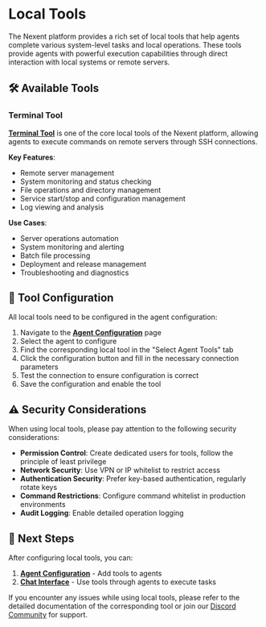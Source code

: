 # Local Tools

The Nexent platform provides a rich set of local tools that help agents complete various system-level tasks and local operations. These tools provide agents with powerful execution capabilities through direct interaction with local systems or remote servers.

## 🛠️ Available Tools

### Terminal Tool

**[Terminal Tool](./terminal-tool)** is one of the core local tools of the Nexent platform, allowing agents to execute commands on remote servers through SSH connections.

**Key Features**:
- Remote server management
- System monitoring and status checking
- File operations and directory management
- Service start/stop and configuration management
- Log viewing and analysis

**Use Cases**:
- Server operations automation
- System monitoring and alerting
- Batch file processing
- Deployment and release management
- Troubleshooting and diagnostics

## 🔧 Tool Configuration

All local tools need to be configured in the agent configuration:

1. Navigate to the **[Agent Configuration](../agent-configuration)** page
2. Select the agent to configure
3. Find the corresponding local tool in the "Select Agent Tools" tab
4. Click the configuration button and fill in the necessary connection parameters
5. Test the connection to ensure configuration is correct
6. Save the configuration and enable the tool

## ⚠️ Security Considerations

When using local tools, please pay attention to the following security considerations:

- **Permission Control**: Create dedicated users for tools, follow the principle of least privilege
- **Network Security**: Use VPN or IP whitelist to restrict access
- **Authentication Security**: Prefer key-based authentication, regularly rotate keys
- **Command Restrictions**: Configure command whitelist in production environments
- **Audit Logging**: Enable detailed operation logging

## 🚀 Next Steps

After configuring local tools, you can:

1. **[Agent Configuration](../agent-configuration)** - Add tools to agents
2. **[Chat Interface](../chat-interface)** - Use tools through agents to execute tasks

If you encounter any issues while using local tools, please refer to the detailed documentation of the corresponding tool or join our [Discord Community](https://discord.gg/tb5H3S3wyv) for support.
